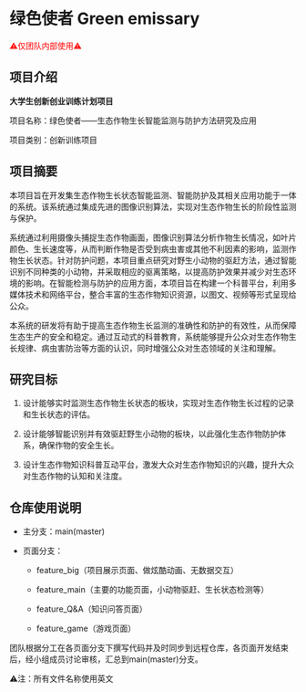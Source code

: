 # 绿色使者 Green emissary



<span style="color:red">⚠仅团队内部使用⚠</span>



## 项目介绍

**大学生创新创业训练计划项目**

项目名称：绿色使者——生态作物生长智能监测与防护方法研究及应用

项目类别：创新训练项目

## 项目摘要

本项目旨在开发集生态作物生长状态智能监测、智能防护及其相关应用功能于一体的系统。该系统通过集成先进的图像识别算法，实现对生态作物生长的阶段性监测与保护。

系统通过利用摄像头捕捉生态作物画面，图像识别算法分析作物生长情况，如叶片颜色、生长速度等，从而判断作物是否受到病虫害或其他不利因素的影响，监测作物生长状态。针对防护问题，本项目重点研究对野生小动物的驱赶方法，通过智能识别不同种类的小动物，并采取相应的驱离策略，以提高防护效果并减少对生态环境的影响。在智能检测与防护的应用方面，本项目旨在构建一个科普平台，利用多媒体技术和网络平台，整合丰富的生态作物知识资源，以图文、视频等形式呈现给公众。

本系统的研发将有助于提高生态作物生长监测的准确性和防护的有效性，从而保障生态生产的安全和稳定。通过互动式的科普教育，系统能够提升公众对生态作物生长规律、病虫害防治等方面的认识，同时增强公众对生态领域的关注和理解。

## 研究目标

1. 设计能够实时监测生态作物生长状态的板块，实现对生态作物生长过程的记录和生长状态的评估。

2. 设计能够智能识别并有效驱赶野生小动物的板块，以此强化生态作物防护体系，确保作物的安全生长。

3) 设计生态作物知识科普互动平台，激发大众对生态作物知识的兴趣，提升大众对生态作物的认知和关注度。

## 仓库使用说明

- 主分支：main(master)

- 页面分支：

  - feature_big（项目展示页面、做炫酷动画、无数据交互）

  - feature_main（主要的功能页面，小动物驱赶、生长状态检测等）

  - feature_Q&A（知识问答页面）

  - feature_game（游戏页面）

团队根据分工在各页面分支下撰写代码并及时同步到远程仓库，各页面开发结束后，经小组成员讨论审核，汇总到main(master)分支。

⚠注：所有文件名称使用英文
